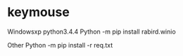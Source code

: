 # keymouse
Windowsxp python3.4.4
Python -m pip install rabird.winio

Other
Python -m pip install -r req.txt 